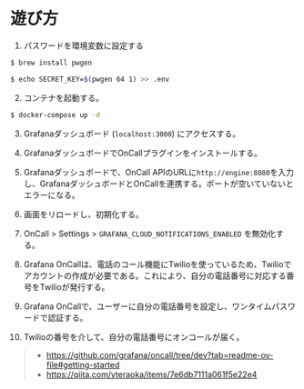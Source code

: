# 遊び方

1. パスワードを環境変数に設定する

```bash
$ brew install pwgen

$ echo SECRET_KEY=$(pwgen 64 1) >> .env
```

2. コンテナを起動する。

```bash
$ docker-compose up -d
```

3. Grafanaダッシュボード (`localhost:3000`) にアクセスする。

4. GrafanaダッシュボードでOnCallプラグインをインストールする。

5. Grafanaダッシュボードで、OnCall APIのURLに`http://engine:8080`を入力し、GrafanaダッシュボードとOnCallを連携する。ポートが空いていないとエラーになる。

6. 画面をリロードし、初期化する。

7. OnCall > Settings > `GRAFANA_CLOUD_NOTIFICATIONS_ENABLED` を無効化する。

8. Grafana OnCallは、電話のコール機能にTwilioを使っているため、Twilioでアカウントの作成が必要である。これにより、自分の電話番号に対応する番号をTwilioが発行する。

9. Grafana OnCallで、ユーザーに自分の電話番号を設定し、ワンタイムパスワードで認証する。

10. Twilioの番号を介して、自分の電話番号にオンコールが届く。

> - https://github.com/grafana/oncall/tree/dev?tab=readme-ov-file#getting-started
> - https://qiita.com/yteraoka/items/7e6db7111a061f5e22e4
